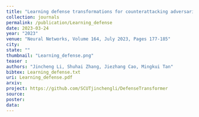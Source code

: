 ```yaml
---
title: "Learning defense transformations for counterattacking adversarial examples"
collection: journals
permalink: /publication/Learning_defense
date: 2023-03-24
year: "2023"
venue: "Neural Networks, Volume 164, July 2023, Pages 177-185"
city: 
state: ""
thumbnail: "Learning_defense.png"
teaser : 
authors: "Jincheng Li, Shuhai Zhang, Jiezhang Cao, Mingkui Tan"
bibtex: Learning_defense.txt
uri: Learning_defense.pdf
arxiv: 
project: https://github.com/SCUTjinchengli/DefenseTransformer
source:
poster:
data:
---
```


